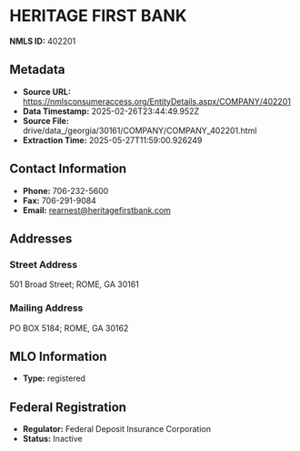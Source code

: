 # HERITAGE FIRST BANK

**NMLS ID:** 402201

## Metadata
- **Source URL:** https://nmlsconsumeraccess.org/EntityDetails.aspx/COMPANY/402201
- **Data Timestamp:** 2025-02-26T23:44:49.952Z
- **Source File:** drive/data_/georgia/30161/COMPANY/COMPANY_402201.html
- **Extraction Time:** 2025-05-27T11:59:00.926249

## Contact Information
- **Phone:** 706-232-5600
- **Fax:** 706-291-9084
- **Email:** rearnest@heritagefirstbank.com

## Addresses
### Street Address
501 Broad Street; ROME, GA 30161

### Mailing Address
PO BOX 5184; ROME, GA 30162

## MLO Information
- **Type:** registered

## Federal Registration
- **Regulator:** Federal Deposit Insurance Corporation
- **Status:** Inactive
